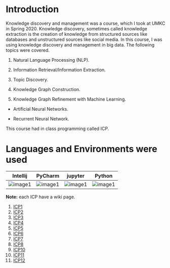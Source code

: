 # Introduction
Knowledge discovery and management was a course, which I took at UMKC in Spring 2020. Knowledge discovery, sometimes called knowledge extraction is the creation of knowledge from structured sources like databases and unstructured sources like social media. In this course, I was using knowledge discovery and management in big data. The following topics were covered.

1. Natural Language Processing (NLP).

2. Information Retrieval/Information Extraction.

3. Topic Discovery. 

4. Knowledge Graph Construction.

5. Knowledge Graph Refinement with Machine Learning.

- Artificial Neural Networks.

- Recurrent Neural Network.

This course had in class programming called ICP.

# Languages and Environments were used
| Intellij | PyCharm | jupyter | Python |
| :------: | :------: | :------: | :------: |
| ![image1](https://upload.wikimedia.org/wikipedia/commons/thumb/d/d5/IntelliJ_IDEA_Logo.svg/114px-IntelliJ_IDEA_Logo.svg.png) | ![image1](https://upload.wikimedia.org/wikipedia/commons/a/a1/PyCharm_Logo.svg) | ![image1](https://jupyter.org/assets/main-logo.svg) |![image1](https://upload.wikimedia.org/wikipedia/commons/f/f8/Python_logo_and_wordmark.svg) |


**Note:** each ICP have a wiki page.

1. [ICP1](https://github.com/Dhabbah/CS5560-KDM/wiki/ICP1)
2. [ICP2](https://github.com/Dhabbah/CS5560-KDM/wiki/ICP2)
3. [ICP3](https://github.com/Dhabbah/CS5560-KDM/wiki/ICP3)
4. [ICP4](https://github.com/Dhabbah/CS5560-KDM/wiki/ICP4)
5. [ICP5](https://github.com/Dhabbah/CS5560-KDM/wiki/ICP5)
6. [ICP6](https://github.com/Dhabbah/CS5560-KDM/wiki/ICP6)
7. [ICP7](https://github.com/Dhabbah/CS5560-KDM/wiki/ICP7)
8. [ICP8](https://github.com/Dhabbah/CS5560-KDM/wiki/ICP8)
9. [ICP10](https://github.com/Dhabbah/CS5560-KDM/wiki/ICP10)
10. [ICP11](https://github.com/Dhabbah/CS5560-KDM/wiki/ICP11)
11. [ICP12](https://github.com/Dhabbah/CS5560-KDM/wiki/ICP12)
